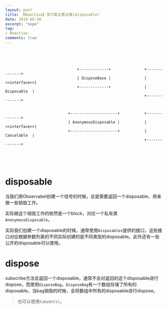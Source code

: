 ```yaml
---
layout: post
title: 【Reactive】学习笔记第五弹(disposable)
date: 2019-05-30
excerpt: "nope"
tag:
- Reactive
comments: true
---
```


```




								+-------------+ 			  +--------------+
								| DisposeBase |				  | <<interface>>|
								+-------------+ 			  |  Disposable  |
															  +--------------+


						    +---------------------+           +--------------+
							| AnonymousDisposable | 		  | <<interface>>|
							+---------------------+ 		  |  Cancelable  |
															  +--------------+

	
		


```

# disposable

当我们用Observabel创建一个信号的时候，总是需要返回一个disposable，用来做一些销毁工作。

实际做这个销毁工作的依然是一个block，对应一个私有类`AnonymousDisposable`。

实际我们创建一个disposable的时候，通常使用`Disposables`提供的接口，这些接口对应根据参数列表的不同实际创建的是不同类型的disposable。此外还有一些公开的disposable可以使用。

# dispose

subscribe方法会返回一个disposable，通常不会对返回的这个disposable进行dispose，而使用`DisposeBag`。`DisposeBag`有一个数组存储了所有的disposable，当bag销毁的时候，会将数组中所有的disposable进行dispose。

> 也可以使用`takeUntil`。


